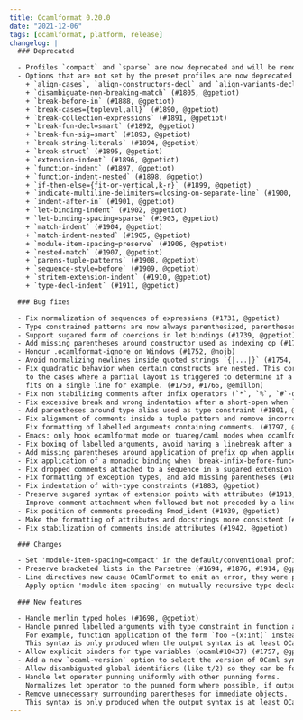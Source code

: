 ```yaml
---
title: Ocamlformat 0.20.0
date: "2021-12-06"
tags: [ocamlformat, platform, release]
changelog: |
  ### Deprecated

  - Profiles `compact` and `sparse` are now deprecated and will be removed by version 1.0 (#1803, @gpetiot)
  - Options that are not set by the preset profiles are now deprecated and will be removed by version 1.0:
    + `align-cases`, `align-constructors-decl` and `align-variants-decl` (#1793, @gpetiot)
    + `disambiguate-non-breaking-match` (#1805, @gpetiot)
    + `break-before-in` (#1888, @gpetiot)
    + `break-cases={toplevel,all}` (#1890, @gpetiot)
    + `break-collection-expressions` (#1891, @gpetiot)
    + `break-fun-decl=smart` (#1892, @gpetiot)
    + `break-fun-sig=smart` (#1893, @gpetiot)
    + `break-string-literals` (#1894, @gpetiot)
    + `break-struct` (#1895, @gpetiot)
    + `extension-indent` (#1896, @gpetiot)
    + `function-indent` (#1897, @gpetiot)
    + `function-indent-nested` (#1898, @gpetiot)
    + `if-then-else={fit-or-vertical,k-r}` (#1899, @gpetiot)
    + `indicate-multiline-delimiters=closing-on-separate-line` (#1900, @gpetiot)
    + `indent-after-in` (#1901, @gpetiot)
    + `let-binding-indent` (#1902, @gpetiot)
    + `let-binding-spacing=sparse` (#1903, @gpetiot)
    + `match-indent` (#1904, @gpetiot)
    + `match-indent-nested` (#1905, @gpetiot)
    + `module-item-spacing=preserve` (#1906, @gpetiot)
    + `nested-match` (#1907, @gpetiot)
    + `parens-tuple-patterns` (#1908, @gpetiot)
    + `sequence-style=before` (#1909, @gpetiot)
    + `stritem-extension-indent` (#1910, @gpetiot)
    + `type-decl-indent` (#1911, @gpetiot)

  ### Bug fixes

  - Fix normalization of sequences of expressions (#1731, @gpetiot)
  - Type constrained patterns are now always parenthesized, parentheses were missing in a class context (#1734, @gpetiot)
  - Support sugared form of coercions in let bindings (#1739, @gpetiot)
  - Add missing parentheses around constructor used as indexing op (#1740, @gpetiot)
  - Honour .ocamlformat-ignore on Windows (#1752, @nojb)
  - Avoid normalizing newlines inside quoted strings `{|...|}` (#1754, @nojb, @hhugo)
  - Fix quadratic behavior when certain constructs are nested. This corresponds
    to the cases where a partial layout is triggered to determine if a construct
    fits on a single line for example. (#1750, #1766, @emillon)
  - Fix non stabilizing comments after infix operators (`*`, `%`, `#`-ops) (#1776, @gpetiot)
  - Fix excessive break and wrong indentation after a short-open when `indicate-multiline-delimiters=closing-on-separate-line` (#1786, @gpetiot)
  - Add parentheses around type alias used as type constraint (#1801, @gpetiot)
  - Fix alignment of comments inside a tuple pattern and remove incorrect linebreak.
    Fix formatting of labelled arguments containing comments. (#1797, @gpetiot)
  - Emacs: only hook ocamlformat mode on tuareg/caml modes when ocamlformat is not disabled (#1814, @gpetiot)
  - Fix boxing of labelled arguments, avoid having a linebreak after a label when the argument has a comment attached (#1830, #1885, @gpetiot)
  - Add missing parentheses around application of prefix op when applied to other operands (#1825, @gpetiot)
  - Fix application of a monadic binding when 'break-infix-before-func=false' (#1849, @gpetiot)
  - Fix dropped comments attached to a sequence in a sugared extension node (#1853, @gpetiot)
  - Fix formatting of exception types, and add missing parentheses (#1873, @gpetiot)
  - Fix indentation of with-type constraints (#1883, @gpetiot)
  - Preserve sugared syntax of extension points with attributes (#1913, @gpetiot)
  - Improve comment attachment when followed but not preceded by a linebreak (#1926, @gpetiot)
  - Fix position of comments preceding Pmod_ident (#1939, @gpetiot)
  - Make the formatting of attributes and docstrings more consistent (#1929, @gpetiot)
  - Fix stabilization of comments inside attributes (#1942, @gpetiot)

  ### Changes

  - Set 'module-item-spacing=compact' in the default/conventional profile (#1848, @gpetiot)
  - Preserve bracketed lists in the Parsetree (#1694, #1876, #1914, @gpetiot)
  - Line directives now cause OCamlFormat to emit an error, they were previously silently ignored (#1845, @gpetiot)
  - Apply option 'module-item-spacing' on mutually recursive type declarations for more consistency (#1854, @gpetiot)

  ### New features

  - Handle merlin typed holes (#1698, @gpetiot)
  - Handle punned labelled arguments with type constraint in function applications.
    For example, function application of the form `foo ~(x:int)` instead of the explicit `foo ~x:(x:int)`. (ocaml#10434) (#1756, #1759, @gpetiot).
    This syntax is only produced when the output syntax is at least OCaml 4.14.
  - Allow explicit binders for type variables (ocaml#10437) (#1757, @gpetiot)
  - Add a new `ocaml-version` option to select the version of OCaml syntax of the output (#1759, @gpetiot)
  - Allow disambiguated global identifiers (like t/2) so they can be formatted by tools like OCaml-LSP (#1716, @let-def)
  - Handle let operator punning uniformly with other punning forms.
    Normalizes let operator to the punned form where possible, if output syntax version is at least OCaml 4.13.0. (#1834, #1846, @jberdine)
  - Remove unnecessary surrounding parentheses for immediate objects.
    This syntax is only produced when the output syntax is at least OCaml 4.14. (#1934, @gpetiot)
---
```



